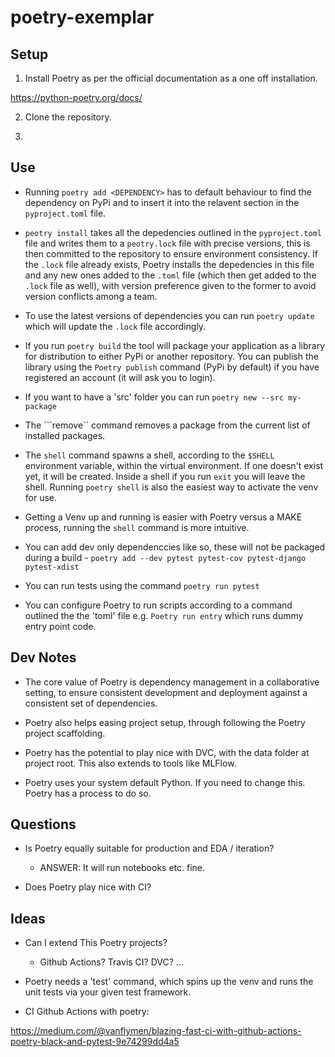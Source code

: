 # poetry-exemplar

## Setup

1. Install Poetry as per the official documentation as a one off installation.

https://python-poetry.org/docs/

2. Clone the repository.

3. 


## Use

- Running ``poetry add <DEPENDENCY>`` has to default behaviour to find the dependency on PyPi and to insert it into the relavent section in the ``pyproject.toml`` file.

- ``peotry install`` takes all the depedencies outlined in the ``pyproject.toml`` file and writes them to a ``peotry.lock`` file with precise versions, this is then committed to the repository to ensure environment consistency. If the ``.lock`` file already exists, Poetry installs the depedencies in this file and any new ones added to the ``.toml`` file (which then get added to the ``.lock`` file as well), with version preference given to the former to avoid version conflicts among a team.

- To use the latest versions of dependencies you can run ``poetry update`` which will update the ``.lock`` file accordingly.

- If you run ``poetry build`` the tool will package your application as a library for distribution to either PyPi or another repository. You can publish the library using the ``Poetry publish`` command (PyPi by default) if you have registered an account (it will ask you to login).

- If you want to have a 'src' folder you can run ``poetry new --src my-package``

- The ```remove`` command removes a package from the current list of installed packages.

- The ``shell`` command spawns a shell, according to the ``$SHELL`` environment variable, within the virtual environment. If one doesn't exist yet, it will be created. Inside a shell if you run ``exit`` you will leave the shell. Running ``poetry shell`` is also the easiest way to activate the venv for use.

- Getting a Venv up and running is easier with Poetry versus a MAKE process, running the ``shell`` command is more intuitive.

- You can add dev only dependenccies like so, these will not be packaged during a build - ``poetry add --dev pytest pytest-cov pytest-django pytest-xdist``

- You can run tests using the command ``poetry run pytest``

- You can configure Poetry to run scripts according to a command outlined the the 'toml' file e.g. ``Poetry run entry`` which runs dummy entry point code.

## Dev Notes

- The core value of Poetry is dependency management in a collaborative setting, to ensure consistent development and deployment against a consistent set of dependencies.

- Poetry also helps easing project setup, through following the Poetry project scaffolding.

- Poetry has the potential to play nice with DVC, with the data folder at project root. This also extends to tools like MLFlow.

- Poetry uses your system default Python. If you need to change this. Poetry has a process to do so.


## Questions

- Is Poetry equally suitable for production and EDA / iteration?
    - ANSWER: It will run notebooks etc. fine.

- Does Poetry play nice with CI?

## Ideas

- Can I extend This Poetry projects?
    - Github Actions? Travis CI? DVC? ...

- Poetry needs a 'test' command, which spins up the venv and runs the unit tests via your given test framework.

- CI Github Actions with poetry:

https://medium.com/@vanflymen/blazing-fast-ci-with-github-actions-poetry-black-and-pytest-9e74299dd4a5